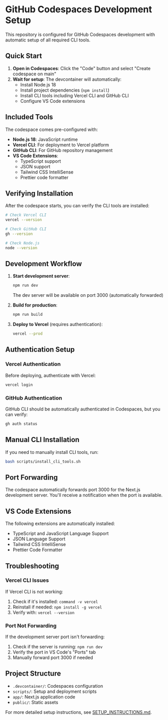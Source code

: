 # GitHub Codespaces Development Setup

This repository is configured for GitHub Codespaces development with automatic setup of all required CLI tools.

## Quick Start

1. **Open in Codespaces**: Click the "Code" button and select "Create codespace on main"
2. **Wait for setup**: The devcontainer will automatically:
   - Install Node.js 18
   - Install project dependencies (`npm install`)
   - Install CLI tools including Vercel CLI and GitHub CLI
   - Configure VS Code extensions

## Included Tools

The codespace comes pre-configured with:

- **Node.js 18**: JavaScript runtime
- **Vercel CLI**: For deployment to Vercel platform
- **GitHub CLI**: For GitHub repository management
- **VS Code Extensions**:
  - TypeScript support
  - JSON support
  - Tailwind CSS IntelliSense
  - Prettier code formatter

## Verifying Installation

After the codespace starts, you can verify the CLI tools are installed:

```bash
# Check Vercel CLI
vercel --version

# Check GitHub CLI
gh --version

# Check Node.js
node --version
```

## Development Workflow

1. **Start development server**:
   ```bash
   npm run dev
   ```
   The dev server will be available on port 3000 (automatically forwarded)

2. **Build for production**:
   ```bash
   npm run build
   ```

3. **Deploy to Vercel** (requires authentication):
   ```bash
   vercel --prod
   ```

## Authentication Setup

### Vercel Authentication
Before deploying, authenticate with Vercel:
```bash
vercel login
```

### GitHub Authentication
GitHub CLI should be automatically authenticated in Codespaces, but you can verify:
```bash
gh auth status
```

## Manual CLI Installation

If you need to manually install CLI tools, run:
```bash
bash scripts/install_cli_tools.sh
```

## Port Forwarding

The codespace automatically forwards port 3000 for the Next.js development server. You'll receive a notification when the port is available.

## VS Code Extensions

The following extensions are automatically installed:
- TypeScript and JavaScript Language Support
- JSON Language Support
- Tailwind CSS IntelliSense
- Prettier Code Formatter

## Troubleshooting

### Vercel CLI Issues
If Vercel CLI is not working:
1. Check if it's installed: `command -v vercel`
2. Reinstall if needed: `npm install -g vercel`
3. Verify with: `vercel --version`

### Port Not Forwarding
If the development server port isn't forwarding:
1. Check if the server is running: `npm run dev`
2. Verify the port in VS Code's "Ports" tab
3. Manually forward port 3000 if needed

## Project Structure

- `.devcontainer/`: Codespaces configuration
- `scripts/`: Setup and deployment scripts
- `app/`: Next.js application code
- `public/`: Static assets

For more detailed setup instructions, see [SETUP_INSTRUCTIONS.md](SETUP_INSTRUCTIONS.md).